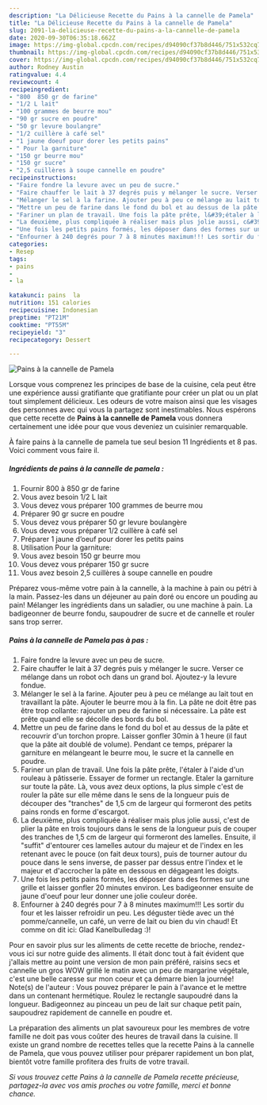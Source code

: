 ```yaml
---
description: "La Délicieuse Recette du Pains à la cannelle de Pamela"
title: "La Délicieuse Recette du Pains à la cannelle de Pamela"
slug: 2091-la-delicieuse-recette-du-pains-a-la-cannelle-de-pamela
date: 2020-09-30T06:35:18.662Z
image: https://img-global.cpcdn.com/recipes/d94090cf37b8d446/751x532cq70/pains-a-la-cannelle-de-pamela-photo-principale-de-la-recette.jpg
thumbnail: https://img-global.cpcdn.com/recipes/d94090cf37b8d446/751x532cq70/pains-a-la-cannelle-de-pamela-photo-principale-de-la-recette.jpg
cover: https://img-global.cpcdn.com/recipes/d94090cf37b8d446/751x532cq70/pains-a-la-cannelle-de-pamela-photo-principale-de-la-recette.jpg
author: Rodney Austin
ratingvalue: 4.4
reviewcount: 4
recipeingredient:
- "800  850 gr de farine"
- "1/2 L lait"
- "100 grammes de beurre mou"
- "90 gr sucre en poudre"
- "50 gr levure boulangre"
- "1/2 cuillère à café sel"
- "1 jaune doeuf pour dorer les petits pains"
- " Pour la garniture"
- "150 gr beurre mou"
- "150 gr sucre"
- "2,5 cuillères à soupe cannelle en poudre"
recipeinstructions:
- "Faire fondre la levure avec un peu de sucre."
- "Faire chauffer le lait à 37 degrés puis y mélanger le sucre. Verser ce mélange dans un robot och dans un grand bol. Ajoutez-y la levure fondue."
- "Mélanger le sel à la farine. Ajouter peu à peu ce mélange au lait tout en travaillant la pâte. Ajouter le beurre mou à la fin. La pâte ne doit être pas être trop collante: rajouter un peu de farine si nécessaire. La pâte est prête quand elle se décolle des bords du bol."
- "Mettre un peu de farine dans le fond du bol et au dessus de la pâte et recouvrir d&#39;un torchon propre. Laisser gonfler 30min à 1 heure (il faut que la pâte ait doublé de volume). Pendant ce temps, préparer la garniture en mélangeant le beurre mou, le sucre et la cannelle en poudre."
- "Fariner un plan de travail. Une fois la pâte prête, l&#39;étaler à l&#39;aide d&#39;un rouleau à pâtisserie. Essayer de former un rectangle. Etaler la garniture sur toute la pâte. Là, vous avez deux options, la plus simple c&#39;est de rouler la pâte sur elle même dans le sens de la longueur puis de découper des &#34;tranches&#34; de 1,5 cm de largeur qui formeront des petits pains ronds en forme d&#39;escargot."
- "La deuxième, plus compliquée à réaliser mais plus jolie aussi, c&#39;est de plier la pâte en trois toujours dans le sens de la longueur puis de couper des tranches de 1,5 cm de largeur qui formeront des lamelles. Ensuite, il &#34;suffit&#34; d&#39;entourer ces lamelles autour du majeur et de l&#39;index en les retenant avec le pouce (on fait deux tours), puis de tourner autour du pouce dans le sens inverse, de passer par dessus entre l&#39;index et le majeur et d&#39;accrocher la pâte en dessous en dégageant les doigts."
- "Une fois les petits pains formés, les déposer dans des formes sur une grille et laisser gonfler 20 minutes environ. Les badigeonner ensuite de jaune d&#39;oeuf pour leur donner une jolie couleur dorée."
- "Enfourner à 240 degrés pour 7 à 8 minutes maximum!!! Les sortir du four et les laisser refroidir un peu. Les déguster tiède avec un thé pomme/cannelle, un café, un verre de lait ou bien du vin chaud! Et comme on dit ici: Glad Kanelbulledag :)!"
categories:
- Resep
tags:
- pains
- 
- la

katakunci: pains  la 
nutrition: 151 calories
recipecuisine: Indonesian
preptime: "PT21M"
cooktime: "PT55M"
recipeyield: "3"
recipecategory: Dessert

---
```



![Pains à la cannelle de Pamela](https://img-global.cpcdn.com/recipes/d94090cf37b8d446/751x532cq70/pains-a-la-cannelle-de-pamela-photo-principale-de-la-recette.jpg)

Lorsque vous comprenez les principes de base de la cuisine, cela peut être une expérience aussi gratifiante que gratifiante pour créer un plat ou un plat tout simplement délicieux. Les odeurs de votre maison ainsi que les visages des personnes avec qui vous la partagez sont inestimables. Nous espérons que cette recette de <strong> Pains à la cannelle de Pamela </strong> vous donnera certainement une idée pour que vous deveniez un cuisinier remarquable.

<!--inarticleads1-->

À faire pains à la cannelle de pamela tue seul besion 11 Ingrédients et 8 pas. Voici comment vous faire il.

##### Ingrédients de pains à la cannelle de pamela :

1. Fournir 800 à 850 gr de farine
1. Vous avez besoin 1/2 L lait
1. Vous devez vous préparer 100 grammes de beurre mou
1. Préparer 90 gr sucre en poudre
1. Vous devez vous préparer 50 gr levure boulangère
1. Vous devez vous préparer 1/2 cuillère à café sel
1. Préparer 1 jaune d’oeuf pour dorer les petits pains
1. Utilisation  Pour la garniture:
1. Vous avez besoin 150 gr beurre mou
1. Vous devez vous préparer 150 gr sucre
1. Vous avez besoin 2,5 cuillères à soupe cannelle en poudre


Préparez vous-même votre pain à la cannelle, à la machine à pain ou pétri à la main. Passez-les dans un déjeuner au pain doré ou encore un pouding au pain! Mélanger les ingrédients dans un saladier, ou une machine à pain. La badigeonner de beurre fondu, saupoudrer de sucre et de cannelle et rouler sans trop serrer. 

<!--inarticleads2-->

##### Pains à la cannelle de Pamela pas à pas :

1. Faire fondre la levure avec un peu de sucre.
1. Faire chauffer le lait à 37 degrés puis y mélanger le sucre. Verser ce mélange dans un robot och dans un grand bol. Ajoutez-y la levure fondue.
1. Mélanger le sel à la farine. Ajouter peu à peu ce mélange au lait tout en travaillant la pâte. Ajouter le beurre mou à la fin. La pâte ne doit être pas être trop collante: rajouter un peu de farine si nécessaire. La pâte est prête quand elle se décolle des bords du bol.
1. Mettre un peu de farine dans le fond du bol et au dessus de la pâte et recouvrir d&#39;un torchon propre. Laisser gonfler 30min à 1 heure (il faut que la pâte ait doublé de volume). Pendant ce temps, préparer la garniture en mélangeant le beurre mou, le sucre et la cannelle en poudre.
1. Fariner un plan de travail. Une fois la pâte prête, l&#39;étaler à l&#39;aide d&#39;un rouleau à pâtisserie. Essayer de former un rectangle. Etaler la garniture sur toute la pâte. Là, vous avez deux options, la plus simple c&#39;est de rouler la pâte sur elle même dans le sens de la longueur puis de découper des &#34;tranches&#34; de 1,5 cm de largeur qui formeront des petits pains ronds en forme d&#39;escargot.
1. La deuxième, plus compliquée à réaliser mais plus jolie aussi, c&#39;est de plier la pâte en trois toujours dans le sens de la longueur puis de couper des tranches de 1,5 cm de largeur qui formeront des lamelles. Ensuite, il &#34;suffit&#34; d&#39;entourer ces lamelles autour du majeur et de l&#39;index en les retenant avec le pouce (on fait deux tours), puis de tourner autour du pouce dans le sens inverse, de passer par dessus entre l&#39;index et le majeur et d&#39;accrocher la pâte en dessous en dégageant les doigts.
1. Une fois les petits pains formés, les déposer dans des formes sur une grille et laisser gonfler 20 minutes environ. Les badigeonner ensuite de jaune d&#39;oeuf pour leur donner une jolie couleur dorée.
1. Enfourner à 240 degrés pour 7 à 8 minutes maximum!!! Les sortir du four et les laisser refroidir un peu. Les déguster tiède avec un thé pomme/cannelle, un café, un verre de lait ou bien du vin chaud! Et comme on dit ici: Glad Kanelbulledag :)!


Pour en savoir plus sur les aliments de cette recette de brioche, rendez-vous ici sur notre guide des aliments. Il était donc tout à fait évident que j&#39;allais mettre au point une version de mon pain préféré, raisins secs et cannelle un gros WOW grillé le matin avec un peu de margarine végétale, c&#39;est une belle caresse sur mon coeur et ça démarre bien la journée! Note(s) de l&#39;auteur : Vous pouvez préparer le pain à l&#39;avance et le mettre dans un contenant hermétique. Roulez le rectangle saupoudré dans la longueur. Badigeonnez au pinceau un peu de lait sur chaque petit pain, saupoudrez rapidement de cannelle en poudre et. 

<!--inarticleads1-->

<p>
La préparation des aliments un plat savoureux pour les membres de votre famille ne doit pas vous coûter des heures de travail dans la cuisine. Il existe un grand nombre de recettes telles que la recette Pains à la cannelle de Pamela, que vous pouvez utiliser pour préparer rapidement un bon plat, bientôt votre famille profitera des fruits de votre travail.
</p>

<p>
<i>Si vous trouvez cette Pains à la cannelle de Pamela recette précieuse, partagez-la avec vos amis proches ou votre famille, merci et bonne chance.</i>
</p>
